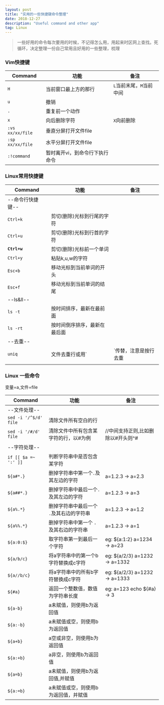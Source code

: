 ```yaml
---
layout: post
title: "实用的一些快捷键命令整理"
date: 2018-12-27  
description: "Useful command and other app"
tag: Linux
---  
```


> 一些好用的命令每次要用的时候，不记得怎么用，用起来时区网上查找。死循环，决定整理一份自己常用且好用的一些整理，梳理

### Vim快捷键

| Command | 功能 | 备注 |  
| --- | --- | --- |  
|`H`|当前窗口最上方的那行|`L`当前末尾，`M`当前中间|  
|`u`|撤销||  
|`.`|重复前一个动作||  
|`x`|向后删除字符|`X`向前删除|  
|`:vs xx/xx/file`|垂直分屏打开文件file||  
|`:sp xx/xx/file`|水平分屏打开文件file||  
|`:!command`|暂时离开vi，到命令行下执行命令||  

### Linux常用快捷键

| Command | 功能 | 备注 |  
| --- | --- | --- |  
| --命令行快捷键--|  
|`Ctrl+k`|剪切(删除)光标到行尾的字符||  
|`Ctrl+u`|剪切(删除)光标到行首的字符||  
|**`Ctrl+w`**|剪切(删除)光标前一个单词||  
|`Ctrl+y`|粘贴k,u,w的字符||  
|`Esc+b`|移动光标到当前单词的开头||  
|`Esc+f`|移动光标到当前单词的结尾||  
| --ls&ll--|  
|`ls -t`|按时间排序，最新在最前面||  
|`ls -rt`|按时间倒序排序，最新在最后面||  
| --去重--|  
|`uniq`|文件去重行或用`|`传替，注意是按行去重|eg: `cat file|sort|uniq -c` |  
||||  

### Linux 一些命令

变量=a,文件=file  

| Command | 功能 | 备注 |  
| --- | --- | --- |  
| --文件处理--|  
|`sed -i '/^$/d' file`|清除文件所有空白的行||  
|`sed -i '/#/d'  file`|清除文件中所有包含某字符的行，以#为例|//中间支持正则,比如删除以#开头则^#| 
| --字符处理--|  
|`if [[ $a =~ ':' ]]` |判断字符串中是否包含某字符||  
|`${a#*.}`|删掉字符串中第一个`.`及其左边的字符|a=1.2.3 -> a=2.3|  
|`${a##*.}`|删掉字符串中最后一个`.`及其左边的字符|a=1.2.3 -> a=3|  
|`${a%.*}`|删掉字符串中最后一个 `.`及其右边的字符串|a=1.2.3 -> a=1.2|  
|`${a%%.*}`|删掉字符串中第一个 `.`及其右边的字符串|a=1.2.3 -> a=1|  
|`${a:0:$}`|取字符串第一到最后一个字符|eg: ${a:1:2} a=1234 -> a=23|  
|`${a/b/c}`|将a字符串中的第一个b字符替换成c字符|eg: ${a/2/3} a=1232 -> a=1332|  
|`${a//b/c}`|将a字符串中的所有b字符替换成c字符|eg: ${a/2/3} a=1232 -> a=1333|  
|`${#a}`|返回一个整数值，数值为字符串长度|eg: a=123 echo ${#a} -> 3|  
|`${a-b}`|a未赋值，则使用b为返回值||  
|`${a:-b}`|a未赋值或空，则使用b为返回值||  
|`${a+b}`|a空或非空，则使用b为返回值||  
|`${a:+b}`|a非空，则使用b为返回值||  
|`${a=b}`|a未赋值，则使用b为返回值,并赋值||  
|`${a:=b}`|a未赋值或空，则使用b为返回值，并赋值||  
